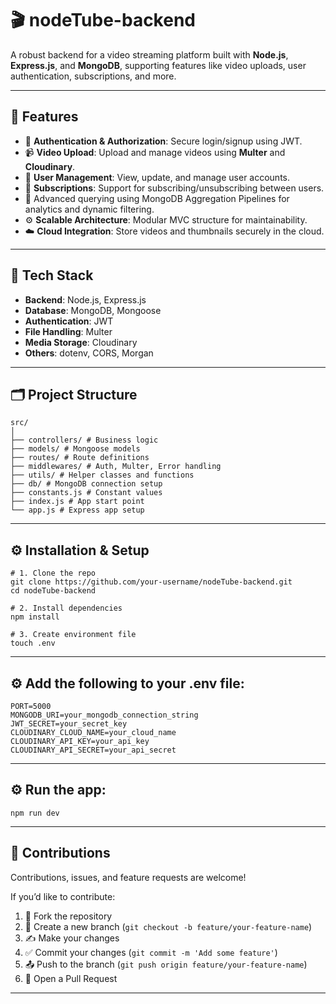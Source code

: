 # 🎬 nodeTube-backend

A robust backend for a video streaming platform built with **Node.js**, **Express.js**, and **MongoDB**, supporting features like video uploads, user authentication, subscriptions, and more.

---

## 🚀 Features

- 🔐 **Authentication & Authorization**: Secure login/signup using JWT.
- 📹 **Video Upload**: Upload and manage videos using **Multer** and **Cloudinary**.
- 👤 **User Management**: View, update, and manage user accounts.
- 🔄 **Subscriptions**: Support for subscribing/unsubscribing between users.
- 🔎 Advanced querying using MongoDB Aggregation Pipelines for analytics and dynamic filtering.
- ⚙️ **Scalable Architecture**: Modular MVC structure for maintainability.
- ☁️ **Cloud Integration**: Store videos and thumbnails securely in the cloud.

---

## 🧠 Tech Stack

- **Backend**: Node.js, Express.js
- **Database**: MongoDB, Mongoose
- **Authentication**: JWT
- **File Handling**: Multer
- **Media Storage**: Cloudinary
- **Others**: dotenv, CORS, Morgan

---

## 🗂️ Project Structure
```
src/
│
├── controllers/ # Business logic
├── models/ # Mongoose models
├── routes/ # Route definitions
├── middlewares/ # Auth, Multer, Error handling
├── utils/ # Helper classes and functions
├── db/ # MongoDB connection setup
├── constants.js # Constant values
├── index.js # App start point
└── app.js # Express app setup
```


---

## ⚙️ Installation & Setup

```
# 1. Clone the repo
git clone https://github.com/your-username/nodeTube-backend.git
cd nodeTube-backend

# 2. Install dependencies
npm install

# 3. Create environment file
touch .env
```

---
## ⚙️ Add the following to your .env file:

```
PORT=5000
MONGODB_URI=your_mongodb_connection_string
JWT_SECRET=your_secret_key
CLOUDINARY_CLOUD_NAME=your_cloud_name
CLOUDINARY_API_KEY=your_api_key
CLOUDINARY_API_SECRET=your_api_secret
```

---
## ⚙️ Run the app:
```
npm run dev
```

---
## 🤝 Contributions

Contributions, issues, and feature requests are welcome!

If you’d like to contribute:

1. 🍴 Fork the repository
2. 🌿 Create a new branch (`git checkout -b feature/your-feature-name`)
3. ✍️ Make your changes
4. ✅ Commit your changes (`git commit -m 'Add some feature'`)
5. 📤 Push to the branch (`git push origin feature/your-feature-name`)
6. 🔁 Open a Pull Request

---
